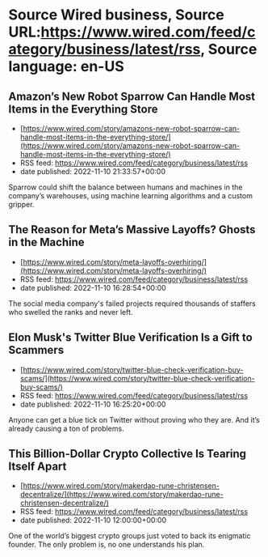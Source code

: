 # Source Wired business, Source URL:https://www.wired.com/feed/category/business/latest/rss, Source language: en-US

## Amazon’s New Robot Sparrow Can Handle Most Items in the Everything Store
 - [https://www.wired.com/story/amazons-new-robot-sparrow-can-handle-most-items-in-the-everything-store/](https://www.wired.com/story/amazons-new-robot-sparrow-can-handle-most-items-in-the-everything-store/)
 - RSS feed: https://www.wired.com/feed/category/business/latest/rss
 - date published: 2022-11-10 21:33:57+00:00

Sparrow could shift the balance between humans and machines in the company’s warehouses, using machine learning algorithms and a custom gripper.

## The Reason for Meta’s Massive Layoffs? Ghosts in the Machine
 - [https://www.wired.com/story/meta-layoffs-overhiring/](https://www.wired.com/story/meta-layoffs-overhiring/)
 - RSS feed: https://www.wired.com/feed/category/business/latest/rss
 - date published: 2022-11-10 16:28:54+00:00

The social media company's failed projects required thousands of staffers who swelled the ranks and never left.

## Elon Musk's Twitter Blue Verification Is a Gift to Scammers
 - [https://www.wired.com/story/twitter-blue-check-verification-buy-scams/](https://www.wired.com/story/twitter-blue-check-verification-buy-scams/)
 - RSS feed: https://www.wired.com/feed/category/business/latest/rss
 - date published: 2022-11-10 16:25:20+00:00

Anyone can get a blue tick on Twitter without proving who they are. And it’s already causing a ton of problems.

## This Billion-Dollar Crypto Collective Is Tearing Itself Apart
 - [https://www.wired.com/story/makerdao-rune-christensen-decentralize/](https://www.wired.com/story/makerdao-rune-christensen-decentralize/)
 - RSS feed: https://www.wired.com/feed/category/business/latest/rss
 - date published: 2022-11-10 12:00:00+00:00

One of the world’s biggest crypto groups just voted to back its enigmatic founder. The only problem is, no one understands his plan.
